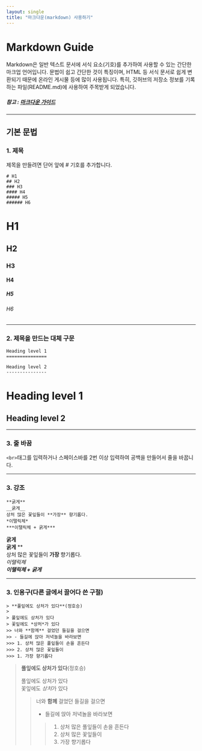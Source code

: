 ```yaml
---
layout: single
title: "마크다운(markdown) 사용하기"
---
```


Markdown Guide
===

Markdown은 일반 텍스트 문서에 서식 요소(기호)를 추가하여 사용할 수 있는 간단한 마크업 언어입니다. 문법이 쉽고 간단한 것이 특징이며, HTML 등 서식 문서로 쉽게 변환되기 때문에 온라인 게시물 등에 많이 사용됩니다. 특히, 깃허브의 저장소 정보를 기록하는 파일(README.md)에 사용하여 주목받게 되었습니다.

##### 참고 : [마크다운 가이드](https://www.markdownguide.org/)
***

기본 문법
---

### 1. 제목

제목을 만들려면 단어 앞에 # 기호를 추가합니다.  

```
# H1
## H2
### H3
#### H4
##### H5
###### H6
```

# H1
## H2
### H3
#### H4
##### H5
###### H6

***  

### 2. 제목을 만드는 대체 구문

```
Heading level 1
===============

Heading level 2
---------------
```

Heading level 1
===============

Heading level 2
---------------

***  

### 3. 줄 바꿈

```<br>```태그를 입력하거나 스페이스바를 2번 이상 입력하여 공백을 만들어서 줄을 바꿉니다.

***

### 3. 강조

```
**굵게**
__굵게__ 
상처 많은 꽃잎들이 **가장** 향기롭다.
*이탤릭체*
***이탤릭체 + 굵게***
```

**굵게**  
__굵게__ **  
상처 많은 꽃잎들이 **가장** 향기롭다.    
*이탤릭체*  
***이탤릭체 + 굵게***

***  

### 3. 인용구(다른 글에서 끌어다 쓴 구절)    

```
> **풀잎에도 상처가 있다**(정호승)
>  
> 풀잎에도 상처가 있다  
> 꽃잎에도 *상처*가 있다  
>> 너와 **함께** 걸었던 들길을 걸으면  
>> - 들길에 앉아 저녁놀을 바라보면  
>>> 1. 상처 많은 풀잎들이 손을 흔든다  
>>> 2. 상처 많은 꽃잎들이  
>>> 1. 가장 향기롭다
```

> **풀잎에도 상처가 있다**(정호승)
>  
> 풀잎에도 상처가 있다  
> 꽃잎에도 *상처*가 있다  
>> 너와 **함께** 걸었던 들길을 걸으면  
>> - 들길에 앉아 저녁놀을 바라보면  
>>> 1. 상처 많은 풀잎들이 손을 흔든다  
>>> 2. 상처 많은 꽃잎들이  
>>> 1. 가장 향기롭다

